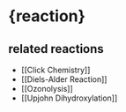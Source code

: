 # {reaction}

## related reactions
- [[Click Chemistry]]
- [[Diels-Alder Reaction]]
- [[Ozonolysis]]
- [[Upjohn Dihydroxylation]]